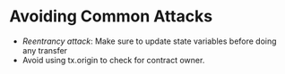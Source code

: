 ﻿# Avoiding Common Attacks


* *Reentrancy attack*: Make sure to update state variables before doing any transfer
* Avoid using tx.origin to check for contract owner.

